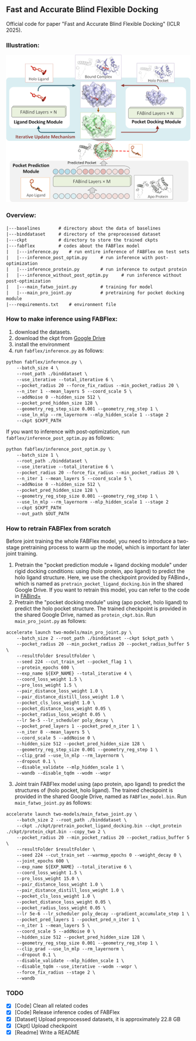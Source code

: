 ## Fast and Accurate Blind Flexible Docking 
Official code for paper "Fast and Accurate Blind Flexible Docking" (ICLR 2025).

### Illustration:
<div style="text-align: center;">
  <img src="./figures/model.png" alt="model" width="600">
</div>

### Overview:  
```
|---baselines       # directory about the data of baselines
|---binddataset     # directory of the preprocessed dataset
|---ckpt            # directory to store the trained ckpts
|---fabflex         # codes about the FABFlex model
|   |---inference.py    # run entire inference of FABFlex on test sets
|   |---inference_post_optim.py     # run inference with post-optimization
|   |---inference_protein.py        # run inference to output protein
|   |---inference_without_post_optim.py     # run inference without post-optimization
|   |---main_fatwo_joint.py         # training for model
|   |---main_pro_joint.py           # pretraining for pocket docking module
|---requirements.txt    # environment file
```

### How to make inference using FABFlex:
1. download the datasets.
2. download the ckpt from <a href="https://drive.google.com/drive/folders/1WXhDX1wuYrvtwwEZyZakAy5lxpNcQ0A5?usp=sharing" class="underline" target="_blank">Google Drive</a>
3. install the environment
4. run `fabflex/inference.py` as follows:
```
python fabflex/inference.py \
    --batch_size 4 \
    --root_path ./binddataset \
    --use_iterative --total_iterative 6 \
    --pocket_radius 20 --force_fix_radius --min_pocket_radius 20 \
    --n_iter 1 --mean_layers 5 --coord_scale 5 \
    --addNoise 0 --hidden_size 512 \
    --pocket_pred_hidden_size 128 \
    --geometry_reg_step_size 0.001 --geometry_reg_step 1 \
    --use_ln_mlp --rm_layernorm --mlp_hidden_scale 1 --stage 2
    --ckpt $CKPT_PATH
```
If you want to inference with post-optimization, run `fabflex/inference_post_optim.py` as follows:
```
python fabflex/inference_post_optim.py \
    --batch_size 1 \
    --root_path ./binddataset \
    --use_iterative --total_iterative 6 \
    --pocket_radius 20 --force_fix_radius --min_pocket_radius 20 \
    --n_iter 1 --mean_layers 5 --coord_scale 5 \
    --addNoise 0 --hidden_size 512 \
    --pocket_pred_hidden_size 128 \
    --geometry_reg_step_size 0.001 --geometry_reg_step 1 \
    --use_ln_mlp --rm_layernorm --mlp_hidden_scale 1 --stage 2
    --ckpt $CKPT_PATH
    --out_path $OUT_PATH
```

### How to retrain FABFlex from scratch
Before joint training the whole FABFlex model, you need to introduce a two-stage pretraining process to warm up the model, which is important for later joint training. 
1. Pretrain the "pocket prediction module + ligand docking module" under rigid docking conditions: using (holo protein, apo ligand) to predict the holo ligand structure. Here, we use the checkpoint provided by FABind+, which is named as `pretrain_pocket_ligand_docking.bin` in the shared Google Drive. If you want to retrain this model, you can refer to the code in <a href="https://github.com/QizhiPei/FABind" class="underline" target="_blank">FABind+</a>
2. Pretrain the "pocket docking module" using (apo pocket, holo ligand) to predict the holo pocket structure. The trained checkpoint is provided in the shared Google Drive, named as `protein_ckpt.bin`. Run `main_pro_joint.py` as follows:
```
accelerate launch two-models/main_pro_joint.py \
    --batch_size 2 --root_path ./binddataset --ckpt $ckpt_path \
    --pocket_radius 20 --min_pocket_radius 20 --pocket_radius_buffer 5 \
    --resultFolder $resultFolder \
    --seed 224 --cut_train_set --pocket_flag 1 \
    --protein_epochs 600 \
    --exp_name ${EXP_NAME} --total_iterative 4 \
    --coord_loss_weight 1.5 \
    --pro_loss_weight 1.5 \
    --pair_distance_loss_weight 1.0 \
    --pair_distance_distill_loss_weight 1.0 \
    --pocket_cls_loss_weight 1.0 \
    --pocket_distance_loss_weight 0.05 \
    --pocket_radius_loss_weight 0.05 \
    --lr 5e-5 --lr_scheduler poly_decay \
    --pocket_pred_layers 1 --pocket_pred_n_iter 1 \
    --n_iter 8 --mean_layers 5 \
    --coord_scale 5 --addNoise 0 \
    --hidden_size 512 --pocket_pred_hidden_size 128 \
    --geometry_reg_step_size 0.001 --geometry_reg_step 1 \
    --clip_grad --use_ln_mlp --rm_layernorm \
    --dropout 0.1 \
    --disable_validate --mlp_hidden_scale 1 \
    --wandb --disable_tqdm --wodm --wopr
```

3. Joint train FABFlex model using (apo protein, apo ligand) to predict the structures of (holo pocket, holo ligand). The trained checkpoint is provided in the shared Google Drive, named as `FABFlex_model.bin`. Run `main_fatwo_joint.py` as follows:
```
accelerate launch two-models/main_fatwo_joint.py \
    --batch_size 2 --root_path ./binddataset \
    --ckpt ./ckpt/pretrain_pocket_ligand_docking.bin --ckpt_protein ./ckpt/protein_ckpt.bin --copy_two 2 \
    --pocket_radius 20 --min_pocket_radius 20 --pocket_radius_buffer 5 \
    --resultFolder $resultFolder \
    --seed 224 --cut_train_set --warmup_epochs 0 --weight_decay 0 \
    --joint_epochs 600 \
    --exp_name ${EXP_NAME} --total_iterative 6 \
    --coord_loss_weight 1.5 \
    --pro_loss_weight 15.0 \
    --pair_distance_loss_weight 1.0 \
    --pair_distance_distill_loss_weight 1.0 \
    --pocket_cls_loss_weight 1.0 \
    --pocket_distance_loss_weight 0.05 \
    --pocket_radius_loss_weight 0.05 \
    --lr 5e-6 --lr_scheduler poly_decay --gradient_accumulate_step 1 \
    --pocket_pred_layers 1 --pocket_pred_n_iter 1 \
    --n_iter 1 --mean_layers 5 \
    --coord_scale 5 --addNoise 0 \
    --hidden_size 512 --pocket_pred_hidden_size 128 \
    --geometry_reg_step_size 0.001 --geometry_reg_step 1 \
    --clip_grad --use_ln_mlp --rm_layernorm \
    --dropout 0.1 \
    --disable_validate --mlp_hidden_scale 1 \
    --disable_tqdm --use_iterative --wodm --wopr \
    --force_fix_radius --stage 2 \
    --wandb
```


### TODO  
- [x] [Code] Clean all related codes
- [x] [Code] Release inference codes of FABFlex
- [x] [Dataset] Upload preprocessed datasets, it is approximately 22.8 GB
- [x] [Ckpt] Upload checkpoint
- [x] [Readme] Write a README

### 

